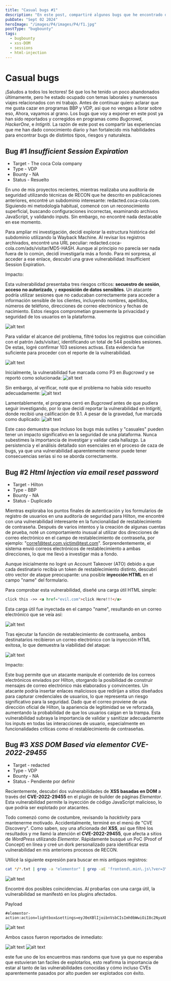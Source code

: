 ```yaml
---
title: "Casual bugs #1"
description: "En este post, compartiré algunos bugs que he encontrado de manera inesperada y fortuita. La intención es demostrar que las vulnerabilidades pueden estar en cualquier lugar; solo necesitas saber cómo buscarlas o quizás un poco de suerte."
pubDate: "Sept 02 2024"
heroImage: "/images/P4/images/P4/f1.jpg"
postType: "bugbounty"
tags: 
  - bugbounty
  - xss-DOM
  - sessions
  - html-injection
---
```


# Casual bugs

¡Saludos a todos los lectores! Sé que los he tenido un poco abandonados últimamente, pero he estado ocupado con temas laborales y numerosos viajes relacionados con mi trabajo. Antes de continuar quiero aclarar que me gusta cazar en programas BBP y VDP, asi que no vengas a llorar sobre eso, Ahora, vayamos al grano. Los bugs que voy a exponer en este post ya han sido reportados y corregidos en programas como *Bugcrowd*, *HackerOne*, e *Intigriti*. La razón de este post es compartir las experiencias que me han dado conocimiento diario y han fortalecido mis habilidades para encontrar bugs de distintos tipos, riesgos y naturaleza.

## Bug #1 *Insufficient Session Expiration*

- Target - The coca Cola company
- Type - VDP
- Bounty - NA
- Status - Resuelto

En uno de mis proyectos recientes, mientras realizaba una auditoría de seguridad utilizando técnicas de RECON que he descrito en publicaciones anteriores, encontré un subdominio interesante: redacted.coca-cola.com. Siguiendo mi metodología habitual, comencé con un reconocimiento superficial, buscando configuraciones incorrectas, examinando archivos JavaScript, y validando inputs. Sin embargo, no encontré nada destacable en ese momento.


Para ampliar mi investigación, decidí explorar la estructura histórica del subdominio utilizando la Wayback Machine. Al revisar los registros archivados, encontré una URL peculiar: redacted.coca-cola.com/ads/visitar/MD5-HASH. Aunque al principio no parecía ser nada fuera de lo común, decidí investigarla más a fondo. Para mi sorpresa, al acceder a ese enlace, descubrí una grave vulnerabilidad: Insufficient Session Expiration.

Impacto:

Esta vulnerabilidad presentaba tres riesgos críticos: **secuestro de sesión**, **acceso no autorizado**, y **exposición de datos sensibles**. Un atacante podría utilizar sesiones que no caducaban correctamente para acceder a información sensible de los clientes, incluyendo nombres, apellidos, números de teléfono, direcciones de correo electrónico y fechas de nacimiento. Estos riesgos comprometían gravemente la privacidad y seguridad de los usuarios en la plataforma.

![alt text](/images/P4/image-1.png)

Para validar el alcance del problema, filtré todos los registros que coincidían con el patrón /ads/visitar/, identificando un total de 544 posibles sesiones. De estas, logré confirmar 103 sesiones activas. Esta evidencia fue suficiente para proceder con el reporte de la vulnerabilidad.

![alt text](/images/P4/image-2.png)


Inicialmente, la vulnerabilidad fue marcada como P3 en *Bugcrowd* y se reportó como solucionada:
![alt text](/images/P4/image-3.png)

Sin embargo, al verificar, noté que el problema no había sido resuelto adecuadamente:
![alt text](/images/P4/image-4.png)

Lamentablemente, el programa cerró en *Bugcrowd* antes de que pudiera seguir investigando, por lo que decidí reportar la vulnerabilidad en *Intigriti*, donde recibió una calificación de 9.1. A pesar de la gravedad, fue marcada como duplicado:
![alt text](/images/P4/image-5.png)


Este caso demuestra que incluso los bugs más sutiles y "casuales" pueden tener un impacto significativo en la seguridad de una plataforma. Nunca subestimes la importancia de investigar y validar cada hallazgo. La persistencia y el análisis detallado son esenciales en el proceso de caza de bugs, ya que una vulnerabilidad aparentemente menor puede tener consecuencias serias si no se aborda correctamente.


## Bug #2 *Html Injection via email reset password*

- Target - Hilton 
- Type - BBP
- Bounty - NA
- Status - Duplicado

Mientras exploraba los puntos finales de autenticación y los formularios de registro de usuarios en una auditoría de seguridad para Hilton, me encontré con una vulnerabilidad interesante en la funcionalidad de restablecimiento de contraseña. Después de varios intentos y la creación de algunas cuentas de prueba, noté un comportamiento inusual al utilizar dos direcciones de correo electrónico en el campo de restablecimiento de contraseña, por ejemplo: "corre1@test.com,victim@test.com". Sorprendentemente, el sistema envió correos electrónicos de restablecimiento a ambas direcciones, lo que me llevó a investigar más a fondo.

Aunque inicialmente no logré un Account Takeover (ATO) debido a que cada destinatario recibía un token de restablecimiento distinto, descubrí otro vector de ataque preocupante: una posible **inyección HTML** en el campo "name" del formulario.


Para comprobar esta vulnerabilidad, diseñé una carga útil HTML simple:
```html
click this ->> <a href="evil.com">click Here!!!</a>
```

Esta carga útil fue inyectada en el campo "name", resultando en un correo electrónico que se veía así:

![alt text](/images/P4/image-6.png)

Tras ejecutar la función de restablecimiento de contraseña, ambos destinatarios recibieron un correo electrónico con la inyección HTML exitosa, lo que demuestra la viabilidad del ataque:


![alt text](/images/P4/image-7.png)

Impacto:

Este bug permite que un atacante manipule el contenido de los correos electrónicos enviados por Hilton, otorgando la posibilidad de construir mensajes de correo electrónico más elaborados y convincentes. Un atacante podría insertar enlaces maliciosos que redirijan a sitios diseñados para capturar credenciales de usuarios, lo que representa un riesgo significativo para la seguridad. Dado que el correo proviene de una dirección oficial de Hilton, la apariencia de legitimidad se ve reforzada, aumentando la probabilidad de que los usuarios caigan en la trampa. Esta vulnerabilidad subraya la importancia de validar y sanitizar adecuadamente los inputs en todas las interacciones de usuario, especialmente en funcionalidades críticas como el restablecimiento de contraseñas.


## Bug #3 *XSS DOM Based via elementor CVE-2022-29455*

- Target - redacted 
- Type - VDP
- Bounty - NA
- Status - Pendiente por definir

Recientemente, descubrí dos vulnerabilidades de **XSS basadas en DOM** a través del **CVE-2022-29455** en el plugin de builder de páginas *Elementor*. Esta vulnerabilidad permite la inyección de código JavaScript malicioso, lo que podría ser explotado por atacantes.

Todo comenzó como de costumbre, revisando la *hacktivity* para mantenerme motivado. Accidentalmente, terminé en el menú de "CVE Discovery". Como saben, soy una aficionada del **XSS**, así que filtré los resultados y me llamó la atención el **CVE-2022-29455**, que afecta a sitios de *WordPress* utilizando *Elementor*. Rápidamente busqué un PoC (Proof of Concept) en línea y creé un dork personalizado para identificar esta vulnerabilidad en mis anteriores procesos de RECON.


Utilicé la siguiente expresión para buscar en mis antiguos registros:

```bash
cat */*.txt | grep -a "elementor" | grep -aE 'frontend\.min\.js\?ver=3\.(0\.[0-9]+|1\.[0-9]+|2\.[0-9]+|3\.[0-9]+|4\.[0-9]+|5\.[0-5])'
```

![alt text](/images/P4/image-14.png)

Encontré dos posibles coincidencias. Al probarlas con una carga útil, la vulnerabilidad se manifestó en los plugins afectados.

Payload

```
#elementor-action:action=lightbox&settings=eyJ0eXBlIjoibnVsbCIsImh0bWwiOiI8c2NyaXB0PmFsZXJ0KGRvY3VtZW50LmRvbWFpbik8L3NjcmlwdD4ifQo=
```

![alt text](/images/P4/image-13.png)

Ambos casos fueron reportados de inmediato:

![alt text](/images/P4/image-11.png) ![alt text](/images/P4/image-12.png)

este fue uno de los encuentros mas randoms que tuve ya que no esperaba que estuvieran tan faciles de explotarlos, esto reafirma la importancia de estar al tanto de las vulnerabilidades conocidas y cómo incluso CVEs aparentemente pasados por alto pueden ser explotados con éxito.